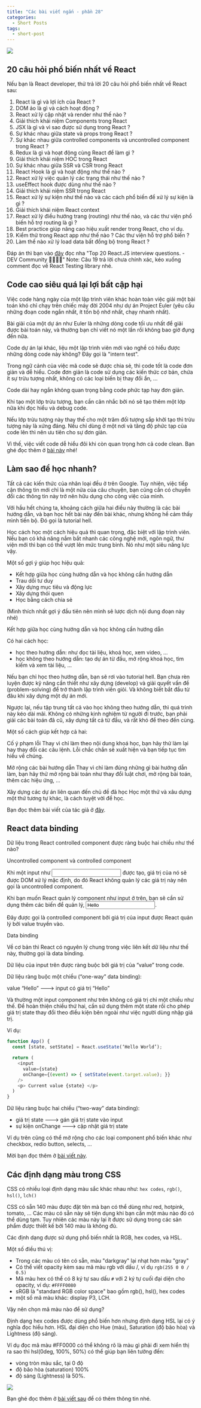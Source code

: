 ```yaml
---
title: "Các bài viết ngắn - phần 28"
categories:
  - Short Posts
tags:
  - short-post
---
```

![](assets/images/2023/02/2023-02-21-cac-bai-viet-ngan-phan-28-1.webp)

## 20 câu hỏi phổ biến nhất về React
Nếu bạn là React developer, thử trả lời 20 câu hỏi phổ biến nhất về React sau:

1. React là gì và lợi ích của React ?
2. DOM ảo là gì và cách hoạt động ?
3. React xử lý cập nhật và render như thế nào ?
4. Giải thích khái niệm Components trong React
5. JSX là gì và vì sao được sử dụng trong React ?
6. Sự khác nhau giữa state và props trong React ?
7. Sự khác nhau giữa controlled components và uncontrolled component trong React ?
8. Redux là gì và hoạt động cùng React để làm gì ?
9. Giải thích khái niệm HOC trong React
10. Sự khác nhau giữa SSR và CSR trong React
11. React Hook là gì và hoạt động như thế nào ?
12. React xử lý việc quản lý các trạng thái như thế nào ?
13. useEffect hook được dùng như thế nào ?
14. Giải thích khái niệm SSR trong React
15. React xử lý sự kiện như thế nào và các cách phổ biến để xử lý sự kiện là gì ?
16. Giải thích khái niệm React context
17. React xử lý điều hướng trang (routing) như thế nào, và các thư viện phổ biến hỗ trợ routing là gì ?
18. Best practice giúp nâng cao hiệu xuất render trong React, cho ví dụ.
19. Kiểm thử trong React app như thế nào ? Các thư viện hỗ trợ phổ biến ?
20. Làm thế nào xử lý load data bất đồng bộ trong React ?

Đáp án thì bạn vào [đây](https://www.joshwcomeau.com/career/clever-code-considered-harmful/) đọc nha "Top 20 React.JS interview questions. - DEV Community 👩‍💻👨‍💻"
Note: Câu 19 trả lời chưa chính xác, kéo xuống comment đọc về React Testing library nhé.

## Code cao siêu quá lại lợi bất cập hại
Việc code hàng ngày của một lập trình viên khác hoàn toàn việc giải một bài toán khó chỉ chạy trên chiếc máy đời 2004 như dự án Project Euler (yêu cầu những đoạn code ngắn nhất, ít tốn bộ nhớ nhất, chạy nhanh nhất).

Bài giải của một dự án như Euler là những dòng code tối ưu nhất để giải được bài toán này, và thường bạn chỉ viết nó một lần rồi không bao giờ đụng đến nữa.

Code dự án lại khác, liệu một lập trình viên mới vào nghề có hiểu được những dòng code này không?
Đây gọi là "intern test".

Trong ngữ cảnh của việc mã code sẽ được chia sẻ, thì code tốt là code đơn giản và dễ hiểu.
Code đơn giản là code sử dụng các kiến thức cơ bản, chứa ít sự trừu tượng nhất, không có các loại biến bị thay đổi ẩn, ...

Code dài hay ngắn không quan trọng bằng code phức tạp hay đơn giản.

Khi tạo một lớp trừu tượng, bạn cần cân nhắc bởi nó sẽ tạo thêm một lớp nữa khi đọc hiểu và debug code.

Nếu lớp trừu tượng này thay thế cho một trăm đối tượng sắp khởi tạo thì trừu tượng này là xứng đáng. Nếu chỉ dùng ở một nơi và tăng độ phức tạp của code lên thì nên ưu tiên cho sự đơn giản.

Vì thế, việc viết code dễ hiểu đôi khi còn quan trọng hơn cả code clean.
Bạn ghé đọc thêm ở [bài này](https://www.joshwcomeau.com/blog/how-to-learn-stuff-quickly/) nhé!

## Làm sao để học nhanh?
Tất cả các kiến thức của nhân loại đều ở trên Google. Tuy nhiên, việc tiếp cận thông tin mới chỉ là một nửa của câu chuyện, bạn cũng cần có chuyển đổi các thông tin này trở nên hữu dụng cho công việc của mình.

Với hầu hết chúng ta, khoảng cách giữa hai điều này thường là các bài hướng dẫn, và bạn học hết bài này đến bài khác, nhưng không hề cảm thấy mình tiến bộ. Đó gọi là tutorial hell.

Học cách học một cách hiệu quả thì quan trọng, đặc biệt với lập trình viên. Nếu bạn có khả năng nắm bắt nhanh các công nghệ mới, ngôn ngữ, thư viện mới thì bạn có thể vượt lên mức trung bình. Nó như một siêu năng lực vậy.

Một số gợi ý giúp học hiệu quả:
- Kết hợp giữa học cùng hướng dẫn và học không cần hướng dẫn
- Trau dồi tư duy
- Xây dựng mục tiêu và động lực
- Xây dựng thói quen
- Học bằng cách chia sẻ

(Mình thích nhất gợi ý đầu tiên nên mình sẽ lược dịch nội dung đoạn này nhé)

Kết hợp giữa học cùng hướng dẫn và học không cần hướng dẫn

Có hai cách học:
- học theo hướng dẫn: như đọc tài liệu, khoá học, xem video, ...
- học không theo hướng dẫn: tạo dự án từ đầu, mở rộng khoá học, tìm kiếm và xem tài liệu, ...

Nếu bạn chỉ học theo hướng dẫn, bạn sẽ rơi vào tutorial hell. Bạn chưa rèn luyện được kỹ năng cần thiết như xây dựng (develop) và giải quyết vấn đề (problem-solving) để trở thành lập trình viên giỏi. Và không biết bắt đầu từ đâu khi xây dựng một dự án mới.

Ngược lại, nếu tập trung tất cả vào học không theo hướng dẫn, thì quá trình này kéo dài mãi. Không có những kinh nghiệm từ người đi trước, bạn phải giải các bài toán đã cũ, xây dựng tất cả từ đầu, và rất khó để theo đến cùng.

Một số cách giúp kết hợp cả hai:

Cố ý phạm lỗi
Thay vì chỉ làm theo nội dung khoá học, bạn hãy thử làm lại hay thay đổi các câu lệnh. Lỗi chắc chắn sẽ xuất hiện và bạn tiếp tục tìm hiểu về chúng.

Mở rộng các bài hướng dẫn
Thay vì chỉ làm đúng những gì bài hướng dẫn làm, bạn hãy thử mở rộng bài toán như thay đổi luật chơi, mở rộng bài toán, thêm các hiệu ứng, ...

Xây dựng các dự án liên quan đến chủ đề đã học
Học một thứ và xâu dựng một thứ tương tự khác, là cách tuyệt vời để học.

Bạn đọc thêm bài viết của tác giả ở [đây](https://www.joshwcomeau.com/blog/how-to-learn-stuff-quickly/).


## React data binding

Dữ liệu trong React controlled component được ràng buộc hai chiều như thế nào?

Uncontrolled component và controlled component

Khi một input như <input /> được tạo, giá trị của nó sẽ được DOM xử lý mặc định, do đó React không quản lý các giá trị này nên gọi là uncontrolled component.

Khi bạn muốn React quản lý component như input ở trên, bạn sẽ cần sử dụng thêm các biến để quản lý, <input value="Hello"/>.

Đây được gọi là controlled component bởi giá trị của input được React quản lý bởi value truyền vào.

Data binding

Về cơ bản thì React có nguyên lý chung trong việc liên kết dữ liệu như thế này, thường gọi là data binding.

Dữ liệu của input trên được ràng buộc bởi giá trị của “value” trong code.

Dữ liệu ràng buộc một chiều (“one-way” data binding):

value “Hello” ---> input có giá trị “Hello”

Và thường một input component như trên không có giá trị chỉ một chiều như thế.
Để hoàn thiện chiều thứ hai, cần sử dụng thêm một state rồi cho phép giá trị state thay đổi theo điều kiện bên ngoài như việc người dùng nhập giá trị.

Ví dụ:
```js
function App() {
  const [state, setState] = React.useState(‘Hello World’);

  return (
    <input
      value={state}
      onChange={(event) => { setState(event.target.value); }}
    />
    <p> Current value {state} </p>
  )
}
```

Dữ liệu ràng buộc hai chiều (“two-way” data binding):
- giá trị state ---> gán giá trị state vào input
- sự kiện onChange ---> cập nhật giá trị state

Ví dụ trên cũng có thể mở rộng cho các loại component phổ biến khác như checkbox, redio button, selects, ...

Mời bạn đọc thêm ở [bài viết này](https://www.joshwcomeau.com/react/data-binding/).

## Các định dạng màu trong CSS
CSS có nhiều loại định dạng màu sắc khác nhau như: `hex codes`, `rgb()`, `hsl()`, `lch()`

CSS có sẵn 140 màu được đặt tên mà bạn có thể dùng như red, hotpink, tomato, ...
Các màu có sẵn này sẽ tiện dụng khi bạn cần một màu nào đó có thể dùng tạm. Tuy nhiên các màu này lại ít được sử dụng trong các sản phẩm được thiết kế bởi 140 màu là không đủ.

Các định dạng được sử dụng phổ biến nhất là RGB, hex codes, và HSL.

Một số điều thú vị:
- Trong các màu có tên có sẵn, màu "darkgray" lại nhạt hơn màu "gray"
- Có thể viết opacity kèm sau mã màu rgb với dấu /, ví dụ `rgb(255 0 0 / 0.5)`
- Mã màu hex có thể có 8 ký tự sau dấu `#` với 2 ký tự cuối đại diện cho opacity, ví dụ: `#FFFF0080`
- sRGB là "standard RGB color space" bao gồm rgb(), hsl(), hex codes
- một số mã màu khác: display P3, LCH.

Vậy nên chọn mã màu nào để sử dụng?

Định dạng hex codes được dùng phổ biến hơn nhưng định dạng HSL lại có ý nghĩa đọc hiểu hơn. HSL đại diện cho Hue (màu), Saturation (độ bão hòa) và Lightness (độ sáng).

Ví dụ đọc mã màu #FF0000 có thể không rõ là màu gì phải đi xem hiển thị ra sao thì hsl(0deg, 100%, 50%) có thể giúp bạn liên tưởng đến:
- vòng tròn màu sắc, tại 0 độ
- độ bão hòa (saturation) 100%
- độ sáng (Lightness) là 50%.

![](assets/images/2023/02/2023-02-21-cac-bai-viet-ngan-phan-28-2.webp)

Bạn ghé đọc thêm ở [bài viết sau](https://www.joshwcomeau.com/css/color-formats/) để có thêm thông tin nhé.

